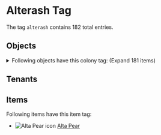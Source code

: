 # Alterash Tag

The tag `alterash` contains 182 total entries.

## Objects

<details markdown="1"><summary>Following objects have this colony tag: (Expand 181 items)</summary>

- <img src="https://raw.githubusercontent.com/Ceterai/Enternia/main/objects/alta/special/terraformers/biome/alterash/garden/icon.png" alt="Alterash Gardens Microformer icon" loading="lazy" height="16px" width="auto" /> [Alterash Gardens Microformer](https://ceterai.github.io/MyEnternia/Wiki/AlterashGardensMicroformer)
- <img src="https://raw.githubusercontent.com/Ceterai/Enternia/main/objects/alta/special/terraformers/biome/alterash/haven/icon.png" alt="Alterash Haven Microformer ★ icon" loading="lazy" height="16px" width="auto" /> [Alterash Haven Microformer ★](https://ceterai.github.io/MyEnternia/Wiki/AlterashHavenMicroformer)
- <img src="https://raw.githubusercontent.com/Ceterai/Enternia/main/objects/alta/special/terraformers/biome/alterash/riverside/icon.png" alt="Alterash Riversides Microformer icon" loading="lazy" height="16px" width="auto" /> [Alterash Riversides Microformer](https://ceterai.github.io/MyEnternia/Wiki/AlterashRiversidesMicroformer)
- <img src="https://raw.githubusercontent.com/Ceterai/Enternia/main/objects/alta/special/statues/alterash/icon.png" alt="Alterash Statue ★ icon" loading="lazy" height="16px" width="auto" /> [Alterash Statue ★](https://ceterai.github.io/MyEnternia/Wiki/AlterashStatue)
- <img src="https://raw.githubusercontent.com/Ceterai/Enternia/main/objects/alta/special/terraformers/planet/alterash/icon.png" alt="Alterash Terraformer icon" loading="lazy" height="16px" width="auto" /> [Alterash Terraformer](https://ceterai.github.io/MyEnternia/Wiki/AlterashTerraformer)
- <img src="https://raw.githubusercontent.com/Ceterai/Enternia/main/objects/farmables/alta/ground/alternia/sapling/icon.png" alt="Alternia Sapling icon" loading="lazy" height="16px" width="auto" /> [Alternia Sapling](https://ceterai.github.io/MyEnternia/Wiki/AlterniaSapling)
- <img src="https://raw.githubusercontent.com/Ceterai/Enternia/main/objects/alta/special/terraformers/biome/alterash/underworld/icon.png" alt="Antorash Plains Microformer ★★ icon" loading="lazy" height="16px" width="auto" /> [Antorash Plains Microformer ★★](https://ceterai.github.io/MyEnternia/Wiki/AntorashPlainsMicroformer)
- <img src="https://raw.githubusercontent.com/Ceterai/Enternia/main/objects/alta/special/bugs/aya_bee/icon.png" alt="Aya Bee icon" loading="lazy" height="16px" width="auto" /> [Aya Bee](https://ceterai.github.io/MyEnternia/Wiki/AyaBee)
- <img src="https://raw.githubusercontent.com/Ceterai/Enternia/main/objects/biome/alterash/ayaka/ct_aya_pile/icon.png" alt="Aya Pile icon" loading="lazy" height="16px" width="auto" /> [Aya Pile](https://ceterai.github.io/MyEnternia/Wiki/AyaPile)
- <img src="https://raw.githubusercontent.com/Ceterai/Enternia/main/objects/farmables/alta/main/aya/sapling/icon.png" alt="Aya Sapling icon" loading="lazy" height="16px" width="auto" /> [Aya Sapling](https://ceterai.github.io/MyEnternia/Wiki/AyaSapling)
- <img src="https://raw.githubusercontent.com/Ceterai/Enternia/main/objects/farmables/alta/main/aya/seed/icon.png" alt="Aya Tuber icon" loading="lazy" height="16px" width="auto" /> [Aya Tuber](https://ceterai.github.io/MyEnternia/Wiki/AyaTuber)
- <img src="https://raw.githubusercontent.com/Ceterai/Enternia/main/objects/biome/alterash/ayaka/ct_ayaka_tree.png" alt="Ayaka icon" loading="lazy" height="16px" width="auto" /> [Ayaka](https://ceterai.github.io/MyEnternia/Wiki/Ayaka)
- <img src="https://raw.githubusercontent.com/Ceterai/Enternia/main/objects/alta/special/terraformers/biome/alterash/forest/icon.png" alt="Ayaka Forest Microformer icon" loading="lazy" height="16px" width="auto" /> [Ayaka Forest Microformer](https://ceterai.github.io/MyEnternia/Wiki/AyakaForestMicroformer)
- <img src="https://raw.githubusercontent.com/Ceterai/Enternia/main/objects/biome/alterash/ayaka/ct_ayaka_giant_tree.png" alt="Ayaka Giant icon" loading="lazy" height="16px" width="auto" /> [Ayaka Giant](https://ceterai.github.io/MyEnternia/Wiki/AyakaGiant)
- <img src="https://raw.githubusercontent.com/Ceterai/Enternia/main/objects/biome/alterash/ayaka/ct_ayaka_prime_tree.png" alt="Ayaka Prime icon" loading="lazy" height="16px" width="auto" /> [Ayaka Prime](https://ceterai.github.io/MyEnternia/Wiki/AyakaPrime)
- <img src="https://raw.githubusercontent.com/Ceterai/Enternia/main/objects/biome/alterash/ayaka/ct_ayaka_sap_blob1/icon.png" alt="Ayaka Sap Blob icon" loading="lazy" height="16px" width="auto" /> [Ayaka Sap Blob](https://ceterai.github.io/MyEnternia/Wiki/AyakaSapBlob)
- <img src="https://raw.githubusercontent.com/Ceterai/Enternia/main/objects/biome/alterash/ayaka/ct_ayaka_sap_blob2/icon.png" alt="Ayaka Sap Pile icon" loading="lazy" height="16px" width="auto" /> [Ayaka Sap Pile](https://ceterai.github.io/MyEnternia/Wiki/AyakaSapPile)
- <img src="https://raw.githubusercontent.com/Ceterai/Enternia/main/objects/farmables/alta/ground/blossom/sapling/icon.png" alt="Blossom Sapling icon" loading="lazy" height="16px" width="auto" /> [Blossom Sapling](https://ceterai.github.io/MyEnternia/Wiki/BlossomSapling)
- <img src="https://raw.githubusercontent.com/Ceterai/Enternia/main/objects/farmables/alta/ground/blossom/icon.png" alt="Blossom Seed icon" loading="lazy" height="16px" width="auto" /> [Blossom Seed](https://ceterai.github.io/MyEnternia/Wiki/BlossomSeed)
- <img src="https://raw.githubusercontent.com/Ceterai/Enternia/main/objects/biome/alterash/ayaka/ct_ayaka_blossom_tree.png" alt="Blossoming Ayaka icon" loading="lazy" height="16px" width="auto" /> [Blossoming Ayaka](https://ceterai.github.io/MyEnternia/Wiki/BlossomingAyaka)
- <img src="https://raw.githubusercontent.com/Ceterai/Enternia/main/objects/farmables/alta/main/aya/boosted/icon.png" alt="Boosted Aya Sapling icon" loading="lazy" height="16px" width="auto" /> [Boosted Aya Sapling](https://ceterai.github.io/MyEnternia/Wiki/BoostedAyaSapling)
- <img src="https://raw.githubusercontent.com/Ceterai/Enternia/main/objects/farmables/alta/ground/blossom/boosted/icon.png" alt="Boosted Blossom Sapling ★★ icon" loading="lazy" height="16px" width="auto" /> [Boosted Blossom Sapling ★★](https://ceterai.github.io/MyEnternia/Wiki/BoostedBlossomSapling)
- <img src="https://raw.githubusercontent.com/Ceterai/Enternia/main/objects/farmables/alta/liquid/calin/boosted/icon.png" alt="Boosted Calin Sapling ★★ icon" loading="lazy" height="16px" width="auto" /> [Boosted Calin Sapling ★★](https://ceterai.github.io/MyEnternia/Wiki/BoostedCalinSapling)
- <img src="https://raw.githubusercontent.com/Ceterai/Enternia/main/objects/farmables/alta/liquid/cocola/boosted/icon.png" alt="Boosted Cocola Sapling ★★ icon" loading="lazy" height="16px" width="auto" /> [Boosted Cocola Sapling ★★](https://ceterai.github.io/MyEnternia/Wiki/BoostedCocolaSapling)
- <img src="https://raw.githubusercontent.com/Ceterai/Enternia/main/objects/farmables/alta/ground/cotton/boosted/icon.png" alt="Boosted Evara Sapling ★★ icon" loading="lazy" height="16px" width="auto" /> [Boosted Evara Sapling ★★](https://ceterai.github.io/MyEnternia/Wiki/BoostedEvaraSapling)
- <img src="https://raw.githubusercontent.com/Ceterai/Enternia/main/objects/farmables/alta/ground/eva/boosted/icon.png" alt="Boosted Evara Sapling ★★ icon" loading="lazy" height="16px" width="auto" /> [Boosted Evara Sapling ★★](https://ceterai.github.io/MyEnternia/Wiki/BoostedEvaraSapling)
- <img src="https://raw.githubusercontent.com/Ceterai/Enternia/main/objects/farmables/alta/main/gil/boosted/icon.png" alt="Boosted Gil Sapling icon" loading="lazy" height="16px" width="auto" /> [Boosted Gil Sapling](https://ceterai.github.io/MyEnternia/Wiki/BoostedGilSapling)
- <img src="https://raw.githubusercontent.com/Ceterai/Enternia/main/objects/farmables/alta/ground/haven/boosted/icon.png" alt="Boosted Haven Sapling ★★ icon" loading="lazy" height="16px" width="auto" /> [Boosted Haven Sapling ★★](https://ceterai.github.io/MyEnternia/Wiki/BoostedHavenSapling)
- <img src="https://raw.githubusercontent.com/Ceterai/Enternia/main/objects/farmables/alta/liquid/jelly/boosted/icon.png" alt="Boosted Jelly Sapling icon" loading="lazy" height="16px" width="auto" /> [Boosted Jelly Sapling](https://ceterai.github.io/MyEnternia/Wiki/BoostedJellySapling)
- <img src="https://raw.githubusercontent.com/Ceterai/Enternia/main/objects/farmables/alta/main/tsay/boosted/icon.png" alt="Boosted Tsay Sapling icon" loading="lazy" height="16px" width="auto" /> [Boosted Tsay Sapling](https://ceterai.github.io/MyEnternia/Wiki/BoostedTsaySapling)
- <img src="https://raw.githubusercontent.com/Ceterai/Enternia/main/objects/farmables/alta/liquid/koywa/boosted/icon.png" alt="Boosted Verriskoywa Sapling icon" loading="lazy" height="16px" width="auto" /> [Boosted Verriskoywa Sapling](https://ceterai.github.io/MyEnternia/Wiki/BoostedVerriskoywaSapling)
- <img src="https://raw.githubusercontent.com/Ceterai/Enternia/main/objects/farmables/alta/liquid/viona/boosted/icon.png" alt="Boosted Vionora Sapling icon" loading="lazy" height="16px" width="auto" /> [Boosted Vionora Sapling](https://ceterai.github.io/MyEnternia/Wiki/BoostedVionoraSapling)
- <img src="https://raw.githubusercontent.com/Ceterai/Enternia/main/objects/farmables/alta/liquid/voda/boosted/icon.png" alt="Boosted Vodakoywa Sapling icon" loading="lazy" height="16px" width="auto" /> [Boosted Vodakoywa Sapling](https://ceterai.github.io/MyEnternia/Wiki/BoostedVodakoywaSapling)
- <img src="https://raw.githubusercontent.com/Ceterai/Enternia/main/objects/farmables/alta/ground/warped_hive/boosted/icon.png" alt="Boosted Warped Hive Sapling ★★ icon" loading="lazy" height="16px" width="auto" /> [Boosted Warped Hive Sapling ★★](https://ceterai.github.io/MyEnternia/Wiki/BoostedWarpedHiveSapling)
- <img src="https://raw.githubusercontent.com/Ceterai/Enternia/main/objects/farmables/alta/liquid/yaara/boosted/icon.png" alt="Boosted Yaara Sapling ★★ icon" loading="lazy" height="16px" width="auto" /> [Boosted Yaara Sapling ★★](https://ceterai.github.io/MyEnternia/Wiki/BoostedYaaraSapling)
- <img src="https://raw.githubusercontent.com/Ceterai/Enternia/main/objects/farmables/alta/main/yaavi/boosted/icon.png" alt="Boosted Yaavi Sapling ★ icon" loading="lazy" height="16px" width="auto" /> [Boosted Yaavi Sapling ★](https://ceterai.github.io/MyEnternia/Wiki/BoostedYaaviSapling)
- <img src="https://raw.githubusercontent.com/Ceterai/Enternia/main/objects/farmables/alta/liquid/calin/sapling/icon.png" alt="Calin Sapling icon" loading="lazy" height="16px" width="auto" /> [Calin Sapling](https://ceterai.github.io/MyEnternia/Wiki/CalinSapling)
- <img src="https://raw.githubusercontent.com/Ceterai/Enternia/main/objects/farmables/alta/liquid/calin/icon.png" alt="Calin Seed icon" loading="lazy" height="16px" width="auto" /> [Calin Seed](https://ceterai.github.io/MyEnternia/Wiki/CalinSeed)
- <img src="https://raw.githubusercontent.com/Ceterai/Enternia/main/objects/farmables/alta/ground/ceternia/sapling/icon.png" alt="Ceternia Sapling icon" loading="lazy" height="16px" width="auto" /> [Ceternia Sapling](https://ceterai.github.io/MyEnternia/Wiki/CeterniaSapling)
- <img src="https://raw.githubusercontent.com/Ceterai/Enternia/main/objects/farmables/alta/ground/ceternia/icon.png" alt="Ceternia Seed icon" loading="lazy" height="16px" width="auto" /> [Ceternia Seed](https://ceterai.github.io/MyEnternia/Wiki/CeterniaSeed)
- <img src="https://raw.githubusercontent.com/Ceterai/Enternia/main/objects/farmables/alta/liquid/cocola/sapling/icon.png" alt="Cocola Sapling ★ icon" loading="lazy" height="16px" width="auto" /> [Cocola Sapling ★](https://ceterai.github.io/MyEnternia/Wiki/CocolaSapling)
- <img src="https://raw.githubusercontent.com/Ceterai/Enternia/main/objects/farmables/alta/liquid/cocola/icon.png" alt="Cocola Seed icon" loading="lazy" height="16px" width="auto" /> [Cocola Seed](https://ceterai.github.io/MyEnternia/Wiki/CocolaSeed)
- <img src="https://raw.githubusercontent.com/Ceterai/Enternia/main/objects/farmables/alta/ground/cotton/sapling/icon.png" alt="Cotton Sapling icon" loading="lazy" height="16px" width="auto" /> [Cotton Sapling](https://ceterai.github.io/MyEnternia/Wiki/CottonSapling)
- <img src="https://raw.githubusercontent.com/Ceterai/Enternia/main/objects/biome/alterash/ayaka/ct_ayaka_crimson_tree.png" alt="Crimson Ayaka icon" loading="lazy" height="16px" width="auto" /> [Crimson Ayaka](https://ceterai.github.io/MyEnternia/Wiki/CrimsonAyaka)
- <img src="https://raw.githubusercontent.com/Ceterai/Enternia/main/objects/biome/alterash/ayaka/ct_ayaka_crystal_tree.png" alt="Crystal Ayaka icon" loading="lazy" height="16px" width="auto" /> [Crystal Ayaka](https://ceterai.github.io/MyEnternia/Wiki/CrystalAyaka)
- <img src="https://raw.githubusercontent.com/Ceterai/Enternia/main/objects/biome/alterash/yaara/ct_yaara_crystal_node.png" alt="Crystal Yaara Node icon" loading="lazy" height="16px" width="auto" /> [Crystal Yaara Node](https://ceterai.github.io/MyEnternia/Wiki/CrystalYaaraNode)
- <img src="https://raw.githubusercontent.com/Ceterai/Enternia/main/objects/farmables/alta/main/aya/cultivated/icon.png" alt="Cultivated Aya Sapling icon" loading="lazy" height="16px" width="auto" /> [Cultivated Aya Sapling](https://ceterai.github.io/MyEnternia/Wiki/CultivatedAyaSapling)
- <img src="https://raw.githubusercontent.com/Ceterai/Enternia/main/objects/farmables/alta/main/gil/cultivated/icon.png" alt="Cultivated Gil Sapling icon" loading="lazy" height="16px" width="auto" /> [Cultivated Gil Sapling](https://ceterai.github.io/MyEnternia/Wiki/CultivatedGilSapling)
- <img src="https://raw.githubusercontent.com/Ceterai/Enternia/main/objects/farmables/alta/main/tsay/cultivated/icon.png" alt="Cultivated Tsay Sapling icon" loading="lazy" height="16px" width="auto" /> [Cultivated Tsay Sapling](https://ceterai.github.io/MyEnternia/Wiki/CultivatedTsaySapling)
- <img src="https://raw.githubusercontent.com/Ceterai/Enternia/main/objects/farmables/alta/main/yaavi/cultivated/icon.png" alt="Cultivated Yaara Eye Sapling icon" loading="lazy" height="16px" width="auto" /> [Cultivated Yaara Eye Sapling](https://ceterai.github.io/MyEnternia/Wiki/CultivatedYaaraEyeSapling)
- <img src="https://raw.githubusercontent.com/Ceterai/Enternia/main/objects/biome/alterash/ayaka/ct_ayaka_sap_blob_ceiling2/icon.png" alt="Dripping Ayaka Sap Blob icon" loading="lazy" height="16px" width="auto" /> [Dripping Ayaka Sap Blob](https://ceterai.github.io/MyEnternia/Wiki/DrippingAyakaSapBlob)
- <img src="https://raw.githubusercontent.com/Ceterai/Enternia/main/objects/farmables/alta/liquid/jelly/eco_alta/icon.png" alt="Eco Alta Jelly Sapling ★★ icon" loading="lazy" height="16px" width="auto" /> [Eco Alta Jelly Sapling ★★](https://ceterai.github.io/MyEnternia/Wiki/EcoAltaJellySapling)
- <img src="https://raw.githubusercontent.com/Ceterai/Enternia/main/objects/farmables/alta/main/aya/eco/icon.png" alt="Eco Aya Sapling icon" loading="lazy" height="16px" width="auto" /> [Eco Aya Sapling](https://ceterai.github.io/MyEnternia/Wiki/EcoAyaSapling)
- <img src="https://raw.githubusercontent.com/Ceterai/Enternia/main/objects/farmables/alta/ground/blossom/eco/icon.png" alt="Eco Blossom Sapling icon" loading="lazy" height="16px" width="auto" /> [Eco Blossom Sapling](https://ceterai.github.io/MyEnternia/Wiki/EcoBlossomSapling)
- <img src="https://raw.githubusercontent.com/Ceterai/Enternia/main/objects/farmables/alta/liquid/calin/eco/icon.png" alt="Eco Calin Sapling ★ icon" loading="lazy" height="16px" width="auto" /> [Eco Calin Sapling ★](https://ceterai.github.io/MyEnternia/Wiki/EcoCalinSapling)
- <img src="https://raw.githubusercontent.com/Ceterai/Enternia/main/objects/farmables/alta/liquid/cocola/eco/icon.png" alt="Eco Cocola Sapling icon" loading="lazy" height="16px" width="auto" /> [Eco Cocola Sapling](https://ceterai.github.io/MyEnternia/Wiki/EcoCocolaSapling)
- <img src="https://raw.githubusercontent.com/Ceterai/Enternia/main/objects/farmables/alta/ground/cotton/eco/icon.png" alt="Eco Cotton Sapling ★ icon" loading="lazy" height="16px" width="auto" /> [Eco Cotton Sapling ★](https://ceterai.github.io/MyEnternia/Wiki/EcoCottonSapling)
- <img src="https://raw.githubusercontent.com/Ceterai/Enternia/main/objects/farmables/alta/ground/eva/eco/icon.png" alt="Eco Evara Sapling ★ icon" loading="lazy" height="16px" width="auto" /> [Eco Evara Sapling ★](https://ceterai.github.io/MyEnternia/Wiki/EcoEvaraSapling)
- <img src="https://raw.githubusercontent.com/Ceterai/Enternia/main/objects/farmables/alta/main/gil/eco/icon.png" alt="Eco Gil Sapling icon" loading="lazy" height="16px" width="auto" /> [Eco Gil Sapling](https://ceterai.github.io/MyEnternia/Wiki/EcoGilSapling)
- <img src="https://raw.githubusercontent.com/Ceterai/Enternia/main/objects/farmables/alta/ground/haven/eco/icon.png" alt="Eco Haven Sapling icon" loading="lazy" height="16px" width="auto" /> [Eco Haven Sapling](https://ceterai.github.io/MyEnternia/Wiki/EcoHavenSapling)
- <img src="https://raw.githubusercontent.com/Ceterai/Enternia/main/objects/farmables/alta/liquid/ionic/eco/icon.png" alt="Eco Ionic Sapling ★★ icon" loading="lazy" height="16px" width="auto" /> [Eco Ionic Sapling ★★](https://ceterai.github.io/MyEnternia/Wiki/EcoIonicSapling)
- <img src="https://raw.githubusercontent.com/Ceterai/Enternia/main/objects/farmables/alta/ground/isoslime/eco/icon.png" alt="Eco Isoslime Sapling ★ icon" loading="lazy" height="16px" width="auto" /> [Eco Isoslime Sapling ★](https://ceterai.github.io/MyEnternia/Wiki/EcoIsoslimeSapling)
- <img src="https://raw.githubusercontent.com/Ceterai/Enternia/main/objects/farmables/alta/liquid/jelly/eco/icon.png" alt="Eco Jelly Sapling icon" loading="lazy" height="16px" width="auto" /> [Eco Jelly Sapling](https://ceterai.github.io/MyEnternia/Wiki/EcoJellySapling)
- <img src="https://raw.githubusercontent.com/Ceterai/Enternia/main/objects/farmables/alta/ground/isoslime/eco_green/icon.png" alt="Eco Poi Sapling icon" loading="lazy" height="16px" width="auto" /> [Eco Poi Sapling](https://ceterai.github.io/MyEnternia/Wiki/EcoPoiSapling)
- <img src="https://raw.githubusercontent.com/Ceterai/Enternia/main/objects/farmables/alta/main/tsay/eco/icon.png" alt="Eco Tsay Sapling icon" loading="lazy" height="16px" width="auto" /> [Eco Tsay Sapling](https://ceterai.github.io/MyEnternia/Wiki/EcoTsaySapling)
- <img src="https://raw.githubusercontent.com/Ceterai/Enternia/main/objects/farmables/alta/ground/turanta/eco/icon.png" alt="Eco Turanta Sapling ★ icon" loading="lazy" height="16px" width="auto" /> [Eco Turanta Sapling ★](https://ceterai.github.io/MyEnternia/Wiki/EcoTurantaSapling)
- <img src="https://raw.githubusercontent.com/Ceterai/Enternia/main/objects/farmables/alta/liquid/koywa/eco/icon.png" alt="Eco Verriskoywa Sapling icon" loading="lazy" height="16px" width="auto" /> [Eco Verriskoywa Sapling](https://ceterai.github.io/MyEnternia/Wiki/EcoVerriskoywaSapling)
- <img src="https://raw.githubusercontent.com/Ceterai/Enternia/main/objects/farmables/alta/liquid/viona/eco/icon.png" alt="Eco Vionora Sapling icon" loading="lazy" height="16px" width="auto" /> [Eco Vionora Sapling](https://ceterai.github.io/MyEnternia/Wiki/EcoVionoraSapling)
- <img src="https://raw.githubusercontent.com/Ceterai/Enternia/main/objects/farmables/alta/liquid/voda/eco/icon.png" alt="Eco Vodakoywa Sapling icon" loading="lazy" height="16px" width="auto" /> [Eco Vodakoywa Sapling](https://ceterai.github.io/MyEnternia/Wiki/EcoVodakoywaSapling)
- <img src="https://raw.githubusercontent.com/Ceterai/Enternia/main/objects/farmables/alta/ground/warped_hive/eco/icon.png" alt="Eco Warped Hive Sapling ★ icon" loading="lazy" height="16px" width="auto" /> [Eco Warped Hive Sapling ★](https://ceterai.github.io/MyEnternia/Wiki/EcoWarpedHiveSapling)
- <img src="https://raw.githubusercontent.com/Ceterai/Enternia/main/objects/farmables/alta/liquid/yaara/eco/icon.png" alt="Eco Yaara Sapling ★ icon" loading="lazy" height="16px" width="auto" /> [Eco Yaara Sapling ★](https://ceterai.github.io/MyEnternia/Wiki/EcoYaaraSapling)
- <img src="https://raw.githubusercontent.com/Ceterai/Enternia/main/objects/farmables/alta/main/yaavi/eco/icon.png" alt="Eco Yaavi Sapling icon" loading="lazy" height="16px" width="auto" /> [Eco Yaavi Sapling](https://ceterai.github.io/MyEnternia/Wiki/EcoYaaviSapling)
- <img src="https://raw.githubusercontent.com/Ceterai/Enternia/main/objects/biome/alterash/ayaka/ct_ayaka_elin_tree.png" alt="Elin Ayaka icon" loading="lazy" height="16px" width="auto" /> [Elin Ayaka](https://ceterai.github.io/MyEnternia/Wiki/ElinAyaka)
- <img src="https://raw.githubusercontent.com/Ceterai/Enternia/main/objects/alta/special/bugs/elin_bug/icon.png" alt="Elin Bug ★ icon" loading="lazy" height="16px" width="auto" /> [Elin Bug ★](https://ceterai.github.io/MyEnternia/Wiki/ElinBug)
- <img src="https://raw.githubusercontent.com/Ceterai/Enternia/main/objects/biome/alterash/viona/chest/icon.png" alt="Enchanted Chest icon" loading="lazy" height="16px" width="auto" /> [Enchanted Chest](https://ceterai.github.io/MyEnternia/Wiki/EnchantedChest)
- <img src="https://raw.githubusercontent.com/Ceterai/Enternia/main/objects/alta/special/terraformers/biome/alterash/enchanted/icon.png" alt="Enchanted Meadows Microformer ★ icon" loading="lazy" height="16px" width="auto" /> [Enchanted Meadows Microformer ★](https://ceterai.github.io/MyEnternia/Wiki/EnchantedMeadowsMicroformer)
- <img src="https://raw.githubusercontent.com/Ceterai/Enternia/main/objects/biome/alterash/ayaka/ct_ayaka_eva_tree.png" alt="Eva Ayaka icon" loading="lazy" height="16px" width="auto" /> [Eva Ayaka](https://ceterai.github.io/MyEnternia/Wiki/EvaAyaka)
- <img src="https://raw.githubusercontent.com/Ceterai/Enternia/main/objects/farmables/alta/ground/eva/sapling/icon.png" alt="Evara Sapling icon" loading="lazy" height="16px" width="auto" /> [Evara Sapling](https://ceterai.github.io/MyEnternia/Wiki/EvaraSapling)
- <img src="https://raw.githubusercontent.com/Ceterai/Enternia/main/objects/farmables/alta/ground/eva/icon.png" alt="Evara Seed icon" loading="lazy" height="16px" width="auto" /> [Evara Seed](https://ceterai.github.io/MyEnternia/Wiki/EvaraSeed)
- <img src="https://raw.githubusercontent.com/Ceterai/Enternia/main/objects/biome/alterash/yaara/ct_yaara_eye_node.png" alt="Eyed Yaara Node icon" loading="lazy" height="16px" width="auto" /> [Eyed Yaara Node](https://ceterai.github.io/MyEnternia/Wiki/EyedYaaraNode)
- <img src="https://raw.githubusercontent.com/Ceterai/Enternia/main/objects/biome/alterash/ayaka/ct_aya_fallen/icon.png" alt="Fallen Aya icon" loading="lazy" height="16px" width="auto" /> [Fallen Aya](https://ceterai.github.io/MyEnternia/Wiki/FallenAya)
- <img src="https://raw.githubusercontent.com/Ceterai/Enternia/main/objects/farmables/alta/main/aya/fertile/icon.png" alt="Fertile Aya Sapling ★ icon" loading="lazy" height="16px" width="auto" /> [Fertile Aya Sapling ★](https://ceterai.github.io/MyEnternia/Wiki/FertileAyaSapling)
- <img src="https://raw.githubusercontent.com/Ceterai/Enternia/main/objects/farmables/alta/main/gil/fertile/icon.png" alt="Fertile Gil Sapling ★ icon" loading="lazy" height="16px" width="auto" /> [Fertile Gil Sapling ★](https://ceterai.github.io/MyEnternia/Wiki/FertileGilSapling)
- <img src="https://raw.githubusercontent.com/Ceterai/Enternia/main/objects/farmables/alta/main/tsay/fertile/icon.png" alt="Fertile Tsay Sapling ★ icon" loading="lazy" height="16px" width="auto" /> [Fertile Tsay Sapling ★](https://ceterai.github.io/MyEnternia/Wiki/FertileTsaySapling)
- <img src="https://raw.githubusercontent.com/Ceterai/Enternia/main/objects/biome/alterash/ayaka/ct_ayaka_garden_tree.png" alt="Garden Ayaka icon" loading="lazy" height="16px" width="auto" /> [Garden Ayaka](https://ceterai.github.io/MyEnternia/Wiki/GardenAyaka)
- <img src="https://raw.githubusercontent.com/Ceterai/Enternia/main/objects/farmables/alta/main/gil/sapling/icon.png" alt="Gil Sapling icon" loading="lazy" height="16px" width="auto" /> [Gil Sapling](https://ceterai.github.io/MyEnternia/Wiki/GilSapling)
- <img src="https://raw.githubusercontent.com/Ceterai/Enternia/main/objects/farmables/alta/main/gil/icon.png" alt="Gil Seeds icon" loading="lazy" height="16px" width="auto" /> [Gil Seeds](https://ceterai.github.io/MyEnternia/Wiki/GilSeeds)
- <img src="https://raw.githubusercontent.com/Ceterai/Enternia/main/objects/biome/alterash/ayaka/ct_ayaka_sap_blob_ceiling3/icon.png" alt="Hanging Ayaka Sap Blob icon" loading="lazy" height="16px" width="auto" /> [Hanging Ayaka Sap Blob](https://ceterai.github.io/MyEnternia/Wiki/HangingAyakaSapBlob)
- <img src="https://raw.githubusercontent.com/Ceterai/Enternia/main/objects/farmables/alta/ground/haven/icon.png" alt="Haven Bouquet Sprout icon" loading="lazy" height="16px" width="auto" /> [Haven Bouquet Sprout](https://ceterai.github.io/MyEnternia/Wiki/HavenBouquetSprout)
- <img src="https://raw.githubusercontent.com/Ceterai/Enternia/main/objects/farmables/alta/ground/haven/sapling/icon.png" alt="Haven Sapling ★ icon" loading="lazy" height="16px" width="auto" /> [Haven Sapling ★](https://ceterai.github.io/MyEnternia/Wiki/HavenSapling)
- <img src="https://raw.githubusercontent.com/Ceterai/Enternia/main/objects/farmables/alta/liquid/ionic/icon.png" alt="Ionic Seed icon" loading="lazy" height="16px" width="auto" /> [Ionic Seed](https://ceterai.github.io/MyEnternia/Wiki/IonicSeed)
- <img src="https://raw.githubusercontent.com/Ceterai/Enternia/main/objects/farmables/alta/ground/isoslime/sapling/icon.png" alt="Isoslime Sapling icon" loading="lazy" height="16px" width="auto" /> [Isoslime Sapling](https://ceterai.github.io/MyEnternia/Wiki/IsoslimeSapling)
- <img src="https://raw.githubusercontent.com/Ceterai/Enternia/main/objects/farmables/alta/ground/isoslime/boosted/icon.png" alt="Isoslime Sapling ★★ icon" loading="lazy" height="16px" width="auto" /> [Isoslime Sapling ★★](https://ceterai.github.io/MyEnternia/Wiki/IsoslimeSapling)
- <img src="https://raw.githubusercontent.com/Ceterai/Enternia/main/objects/farmables/alta/ground/isoslime/icon.png" alt="Isoslime Seed icon" loading="lazy" height="16px" width="auto" /> [Isoslime Seed](https://ceterai.github.io/MyEnternia/Wiki/IsoslimeSeed)
- <img src="https://raw.githubusercontent.com/Ceterai/Enternia/main/objects/farmables/alta/liquid/jelly/icon.png" alt="Jelly Bud icon" loading="lazy" height="16px" width="auto" /> [Jelly Bud](https://ceterai.github.io/MyEnternia/Wiki/JellyBud)
- <img src="https://raw.githubusercontent.com/Ceterai/Enternia/main/objects/farmables/alta/liquid/jelly/sapling/icon.png" alt="Jelly Sapling icon" loading="lazy" height="16px" width="auto" /> [Jelly Sapling](https://ceterai.github.io/MyEnternia/Wiki/JellySapling)
- <img src="https://raw.githubusercontent.com/Ceterai/Enternia/main/objects/alta/special/bugs/juviley/icon.png" alt="Juviley icon" loading="lazy" height="16px" width="auto" /> [Juviley](https://ceterai.github.io/MyEnternia/Wiki/Juviley)
- <img src="https://raw.githubusercontent.com/Ceterai/Enternia/main/objects/alta/special/bugs/klee/icon.png" alt="Klee icon" loading="lazy" height="16px" width="auto" /> [Klee](https://ceterai.github.io/MyEnternia/Wiki/Klee)
- <img src="https://raw.githubusercontent.com/Ceterai/Enternia/main/objects/farmables/alta/main/gil/mixed/icon.png" alt="Mixed Gil Sapling ★ icon" loading="lazy" height="16px" width="auto" /> [Mixed Gil Sapling ★](https://ceterai.github.io/MyEnternia/Wiki/MixedGilSapling)
- <img src="https://raw.githubusercontent.com/Ceterai/Enternia/main/objects/farmables/alta/main/tsay/mixed/icon.png" alt="Mixed Tsay Sapling ★ icon" loading="lazy" height="16px" width="auto" /> [Mixed Tsay Sapling ★](https://ceterai.github.io/MyEnternia/Wiki/MixedTsaySapling)
- <img src="https://raw.githubusercontent.com/Ceterai/Enternia/main/objects/alta/special/plants/trees/ct_nivera_tree.png" alt="Nivera icon" loading="lazy" height="16px" width="auto" /> [Nivera](https://ceterai.github.io/MyEnternia/Wiki/Nivera)
- <img src="https://raw.githubusercontent.com/Ceterai/Enternia/main/objects/biome/alterash/warped/ct_nivera_thorns/icon.png" alt="Nivera Coral Thorns icon" loading="lazy" height="16px" width="auto" /> [Nivera Coral Thorns](https://ceterai.github.io/MyEnternia/Wiki/NiveraCoralThorns)
- <img src="https://raw.githubusercontent.com/Ceterai/Enternia/main/objects/biome/alterash/warped/ct_nivera_thorns/icon.png" alt="Nivera Rose Thorns icon" loading="lazy" height="16px" width="auto" /> [Nivera Rose Thorns](https://ceterai.github.io/MyEnternia/Wiki/NiveraRoseThorns)
- <img src="https://raw.githubusercontent.com/Ceterai/Enternia/main/objects/biome/alterash/warped/ct_nivera_thorns/icon.png" alt="Nivera Twisted Thorns icon" loading="lazy" height="16px" width="auto" /> [Nivera Twisted Thorns](https://ceterai.github.io/MyEnternia/Wiki/NiveraTwistedThorns)
- <img src="https://raw.githubusercontent.com/Ceterai/Enternia/main/objects/biome/alterash/warped/ct_nivera_thorns/icon.png" alt="Nivera Young Thorns icon" loading="lazy" height="16px" width="auto" /> [Nivera Young Thorns](https://ceterai.github.io/MyEnternia/Wiki/NiveraYoungThorns)
- <img src="https://raw.githubusercontent.com/Ceterai/Enternia/main/objects/biome/alterash/warped/ct_nivera_geyser/icon.png" alt="Nivera-Overgrown Geyser icon" loading="lazy" height="16px" width="auto" /> [Nivera-Overgrown Geyser](https://ceterai.github.io/MyEnternia/Wiki/Nivera-OvergrownGeyser)
- <img src="https://raw.githubusercontent.com/Ceterai/Enternia/main/objects/biome/alterash/ayaka/ct_ayaka_sap_blob_ceiling1/icon.png" alt="Overgrown Ayaka Sap Blob icon" loading="lazy" height="16px" width="auto" /> [Overgrown Ayaka Sap Blob](https://ceterai.github.io/MyEnternia/Wiki/OvergrownAyakaSapBlob)
- <img src="https://raw.githubusercontent.com/Ceterai/Enternia/main/objects/farmables/alta/main/aya/sort/icon.png" alt="Pink Aya Sapling ★ icon" loading="lazy" height="16px" width="auto" /> [Pink Aya Sapling ★](https://ceterai.github.io/MyEnternia/Wiki/PinkAyaSapling)
- <img src="https://raw.githubusercontent.com/Ceterai/Enternia/main/objects/alta/special/terraformers/biome/alterash/valley/icon.png" alt="Poptop Valley Microformer ★ icon" loading="lazy" height="16px" width="auto" /> [Poptop Valley Microformer ★](https://ceterai.github.io/MyEnternia/Wiki/PoptopValleyMicroformer)
- <img src="https://raw.githubusercontent.com/Ceterai/Enternia/main/objects/farmables/alta/ground/ruka/sapling/icon.png" alt="Ruka 14-2 Sapling icon" loading="lazy" height="16px" width="auto" /> [Ruka 14-2 Sapling](https://ceterai.github.io/MyEnternia/Wiki/Ruka14-2Sapling)
- <img src="https://raw.githubusercontent.com/Ceterai/Enternia/main/objects/farmables/alta/ground/ruka/icon.png" alt="Ruka 14-2 Seed icon" loading="lazy" height="16px" width="auto" /> [Ruka 14-2 Seed](https://ceterai.github.io/MyEnternia/Wiki/Ruka14-2Seed)
- <img src="https://raw.githubusercontent.com/Ceterai/Enternia/main/objects/farmables/alta/ground/ruka/eco/icon.png" alt="Ruka 14-E Sapling ★ icon" loading="lazy" height="16px" width="auto" /> [Ruka 14-E Sapling ★](https://ceterai.github.io/MyEnternia/Wiki/Ruka14-ESapling)
- <img src="https://raw.githubusercontent.com/Ceterai/Enternia/main/objects/farmables/alta/ground/ruka/boosted/icon.png" alt="Ruka 16 Sapling ★★ icon" loading="lazy" height="16px" width="auto" /> [Ruka 16 Sapling ★★](https://ceterai.github.io/MyEnternia/Wiki/Ruka16Sapling)
- <img src="https://raw.githubusercontent.com/Ceterai/Enternia/main/objects/alta/special/terraformers/biome/alterash/snowy/icon.png" alt="Snowy Alterash Ridges Microformer ★ icon" loading="lazy" height="16px" width="auto" /> [Snowy Alterash Ridges Microformer ★](https://ceterai.github.io/MyEnternia/Wiki/SnowyAlterashRidgesMicroformer)
- <img src="https://raw.githubusercontent.com/Ceterai/Enternia/main/objects/farmables/alta/main/yaavi/sort/icon.png" alt="Special Yaara Eye Sapling ★ icon" loading="lazy" height="16px" width="auto" /> [Special Yaara Eye Sapling ★](https://ceterai.github.io/MyEnternia/Wiki/SpecialYaaraEyeSapling)
- <img src="https://raw.githubusercontent.com/Ceterai/Enternia/main/objects/biome/alterash/ayaka/ct_ayaka_stardust_tree.png" alt="Stardust Ayaka icon" loading="lazy" height="16px" width="auto" /> [Stardust Ayaka](https://ceterai.github.io/MyEnternia/Wiki/StardustAyaka)
- <img src="https://raw.githubusercontent.com/Ceterai/Enternia/main/objects/alta/special/terraformers/biome/alterash/starforest/icon.png" alt="Starforest Microformer ★★ icon" loading="lazy" height="16px" width="auto" /> [Starforest Microformer ★★](https://ceterai.github.io/MyEnternia/Wiki/StarforestMicroformer)
- <img src="https://raw.githubusercontent.com/Ceterai/Enternia/main/objects/farmables/alta/main/tsay/sapling/icon.png" alt="Tsay Sapling icon" loading="lazy" height="16px" width="auto" /> [Tsay Sapling](https://ceterai.github.io/MyEnternia/Wiki/TsaySapling)
- <img src="https://raw.githubusercontent.com/Ceterai/Enternia/main/objects/farmables/alta/main/tsay/icon.png" alt="Tsay Seed icon" loading="lazy" height="16px" width="auto" /> [Tsay Seed](https://ceterai.github.io/MyEnternia/Wiki/TsaySeed)
- <img src="https://raw.githubusercontent.com/Ceterai/Enternia/main/objects/farmables/alta/ground/turanta/sapling/icon.png" alt="Turanta Sapling icon" loading="lazy" height="16px" width="auto" /> [Turanta Sapling](https://ceterai.github.io/MyEnternia/Wiki/TurantaSapling)
- <img src="https://raw.githubusercontent.com/Ceterai/Enternia/main/objects/farmables/alta/ground/turanta/boosted/icon.png" alt="Turanta Sapling ★★ icon" loading="lazy" height="16px" width="auto" /> [Turanta Sapling ★★](https://ceterai.github.io/MyEnternia/Wiki/TurantaSapling)
- <img src="https://raw.githubusercontent.com/Ceterai/Enternia/main/objects/farmables/alta/ground/turanta/icon.png" alt="Turanta Seed icon" loading="lazy" height="16px" width="auto" /> [Turanta Seed](https://ceterai.github.io/MyEnternia/Wiki/TurantaSeed)
- <img src="https://raw.githubusercontent.com/Ceterai/Enternia/main/objects/biome/alterash/ayaka/ct_ayaka_unona_tree.png" alt="Unona Ayaka icon" loading="lazy" height="16px" width="auto" /> [Unona Ayaka](https://ceterai.github.io/MyEnternia/Wiki/UnonaAyaka)
- <img src="https://raw.githubusercontent.com/Ceterai/Enternia/main/objects/biome/alterash/koywa/flowers/alto/icon.png" alt="Verriskoywa Alto Flower icon" loading="lazy" height="16px" width="auto" /> [Verriskoywa Alto Flower](https://ceterai.github.io/MyEnternia/Wiki/VerriskoywaAltoFlower)
- <img src="https://raw.githubusercontent.com/Ceterai/Enternia/main/objects/biome/alterash/koywa/grass/bushy/icon.png" alt="Verriskoywa Bushy Grass icon" loading="lazy" height="16px" width="auto" /> [Verriskoywa Bushy Grass](https://ceterai.github.io/MyEnternia/Wiki/VerriskoywaBushyGrass)
- <img src="https://raw.githubusercontent.com/Ceterai/Enternia/main/objects/biome/alterash/koywa/flowers/faro/icon.png" alt="Verriskoywa Faro Flower icon" loading="lazy" height="16px" width="auto" /> [Verriskoywa Faro Flower](https://ceterai.github.io/MyEnternia/Wiki/VerriskoywaFaroFlower)
- <img src="https://raw.githubusercontent.com/Ceterai/Enternia/main/objects/biome/alterash/koywa/grass/lush/icon.png" alt="Verriskoywa Lush Grass icon" loading="lazy" height="16px" width="auto" /> [Verriskoywa Lush Grass](https://ceterai.github.io/MyEnternia/Wiki/VerriskoywaLushGrass)
- <img src="https://raw.githubusercontent.com/Ceterai/Enternia/main/objects/biome/alterash/koywa/flowers/miko/icon.png" alt="Verriskoywa Miko Flower icon" loading="lazy" height="16px" width="auto" /> [Verriskoywa Miko Flower](https://ceterai.github.io/MyEnternia/Wiki/VerriskoywaMikoFlower)
- <img src="https://raw.githubusercontent.com/Ceterai/Enternia/main/objects/biome/alterash/koywa/grass/prime/icon.png" alt="Verriskoywa Prime Grass icon" loading="lazy" height="16px" width="auto" /> [Verriskoywa Prime Grass](https://ceterai.github.io/MyEnternia/Wiki/VerriskoywaPrimeGrass)
- <img src="https://raw.githubusercontent.com/Ceterai/Enternia/main/objects/farmables/alta/liquid/koywa/sapling/icon.png" alt="Verriskoywa Sapling icon" loading="lazy" height="16px" width="auto" /> [Verriskoywa Sapling](https://ceterai.github.io/MyEnternia/Wiki/VerriskoywaSapling)
- <img src="https://raw.githubusercontent.com/Ceterai/Enternia/main/objects/farmables/alta/liquid/koywa/icon.png" alt="Verriskoywa Seed icon" loading="lazy" height="16px" width="auto" /> [Verriskoywa Seed](https://ceterai.github.io/MyEnternia/Wiki/VerriskoywaSeed)
- <img src="https://raw.githubusercontent.com/Ceterai/Enternia/main/objects/biome/alterash/koywa/grass/thin/icon.png" alt="Verriskoywa Thin Grass icon" loading="lazy" height="16px" width="auto" /> [Verriskoywa Thin Grass](https://ceterai.github.io/MyEnternia/Wiki/VerriskoywaThinGrass)
- <img src="https://raw.githubusercontent.com/Ceterai/Enternia/main/objects/biome/alterash/koywa/flowers/alto_twin/icon.png" alt="Verriskoywa Twin Alto Flower icon" loading="lazy" height="16px" width="auto" /> [Verriskoywa Twin Alto Flower](https://ceterai.github.io/MyEnternia/Wiki/VerriskoywaTwinAltoFlower)
- <img src="https://raw.githubusercontent.com/Ceterai/Enternia/main/objects/biome/alterash/koywa/flowers/faro_twin/icon.png" alt="Verriskoywa Twin Faro Flower icon" loading="lazy" height="16px" width="auto" /> [Verriskoywa Twin Faro Flower](https://ceterai.github.io/MyEnternia/Wiki/VerriskoywaTwinFaroFlower)
- <img src="https://raw.githubusercontent.com/Ceterai/Enternia/main/objects/biome/alterash/koywa/flowers/miko_twin/icon.png" alt="Verriskoywa Twin Miko Flower icon" loading="lazy" height="16px" width="auto" /> [Verriskoywa Twin Miko Flower](https://ceterai.github.io/MyEnternia/Wiki/VerriskoywaTwinMikoFlower)
- <img src="https://raw.githubusercontent.com/Ceterai/Enternia/main/objects/alta/special/plants/trees/ct_viona_tree.png" alt="Vionora icon" loading="lazy" height="16px" width="auto" /> [Vionora](https://ceterai.github.io/MyEnternia/Wiki/Vionora)
- <img src="https://raw.githubusercontent.com/Ceterai/Enternia/main/objects/farmables/alta/liquid/viona/sapling/icon.png" alt="Vionora Sapling icon" loading="lazy" height="16px" width="auto" /> [Vionora Sapling](https://ceterai.github.io/MyEnternia/Wiki/VionoraSapling)
- <img src="https://raw.githubusercontent.com/Ceterai/Enternia/main/objects/farmables/alta/liquid/viona/icon.png" alt="Vionora Seed icon" loading="lazy" height="16px" width="auto" /> [Vionora Seed](https://ceterai.github.io/MyEnternia/Wiki/VionoraSeed)
- <img src="https://raw.githubusercontent.com/Ceterai/Enternia/main/objects/farmables/alta/liquid/voda/pod/icon.png" alt="Vodakoywa Eco Pod icon" loading="lazy" height="16px" width="auto" /> [Vodakoywa Eco Pod](https://ceterai.github.io/MyEnternia/Wiki/VodakoywaEcoPod)
- <img src="https://raw.githubusercontent.com/Ceterai/Enternia/main/objects/farmables/alta/liquid/voda/sapling/icon.png" alt="Vodakoywa Sapling icon" loading="lazy" height="16px" width="auto" /> [Vodakoywa Sapling](https://ceterai.github.io/MyEnternia/Wiki/VodakoywaSapling)
- <img src="https://raw.githubusercontent.com/Ceterai/Enternia/main/objects/farmables/alta/liquid/voda/icon.png" alt="Vodakoywa Seed icon" loading="lazy" height="16px" width="auto" /> [Vodakoywa Seed](https://ceterai.github.io/MyEnternia/Wiki/VodakoywaSeed)
- <img src="https://raw.githubusercontent.com/Ceterai/Enternia/main/objects/alta/special/terraformers/biome/alterash/warped/icon.png" alt="Warped Forest Microformer ★★ icon" loading="lazy" height="16px" width="auto" /> [Warped Forest Microformer ★★](https://ceterai.github.io/MyEnternia/Wiki/WarpedForestMicroformer)
- <img src="https://raw.githubusercontent.com/Ceterai/Enternia/main/objects/farmables/alta/ground/warped_hive/sapling/icon.png" alt="Warped Hive Sapling icon" loading="lazy" height="16px" width="auto" /> [Warped Hive Sapling](https://ceterai.github.io/MyEnternia/Wiki/WarpedHiveSapling)
- <img src="https://raw.githubusercontent.com/Ceterai/Enternia/main/objects/farmables/alta/ground/warped_hive/icon.png" alt="Warped Hive Seed icon" loading="lazy" height="16px" width="auto" /> [Warped Hive Seed](https://ceterai.github.io/MyEnternia/Wiki/WarpedHiveSeed)
- <img src="https://raw.githubusercontent.com/Ceterai/Enternia/main/objects/biome/alterash/warped/ct_warped_smoker/icon.png" alt="Warped Smoke Source icon" loading="lazy" height="16px" width="auto" /> [Warped Smoke Source](https://ceterai.github.io/MyEnternia/Wiki/WarpedSmokeSource)
- <img src="https://raw.githubusercontent.com/Ceterai/Enternia/main/objects/alta/special/plants/trees/ct_warped_tree.png" alt="Warped Tree ★ icon" loading="lazy" height="16px" width="auto" /> [Warped Tree ★](https://ceterai.github.io/MyEnternia/Wiki/WarpedTree)
- <img src="https://raw.githubusercontent.com/Ceterai/Enternia/main/objects/farmables/alta/main/aya/icon.png" alt="Wild Aya Tuber icon" loading="lazy" height="16px" width="auto" /> [Wild Aya Tuber](https://ceterai.github.io/MyEnternia/Wiki/WildAyaTuber)
- <img src="https://raw.githubusercontent.com/Ceterai/Enternia/main/objects/farmables/alta/ground/blossom/icon.png" alt="Wild Blossom Seed icon" loading="lazy" height="16px" width="auto" /> [Wild Blossom Seed](https://ceterai.github.io/MyEnternia/Wiki/WildBlossomSeed)
- <img src="https://raw.githubusercontent.com/Ceterai/Enternia/main/objects/farmables/alta/liquid/calin/icon.png" alt="Wild Calin Seed icon" loading="lazy" height="16px" width="auto" /> [Wild Calin Seed](https://ceterai.github.io/MyEnternia/Wiki/WildCalinSeed)
- <img src="https://raw.githubusercontent.com/Ceterai/Enternia/main/objects/farmables/alta/liquid/cocola/icon.png" alt="Wild Cocola Seed icon" loading="lazy" height="16px" width="auto" /> [Wild Cocola Seed](https://ceterai.github.io/MyEnternia/Wiki/WildCocolaSeed)
- <img src="https://raw.githubusercontent.com/Ceterai/Enternia/main/objects/farmables/alta/ground/eva/icon.png" alt="Wild Evara Seed icon" loading="lazy" height="16px" width="auto" /> [Wild Evara Seed](https://ceterai.github.io/MyEnternia/Wiki/WildEvaraSeed)
- <img src="https://raw.githubusercontent.com/Ceterai/Enternia/main/objects/farmables/alta/main/gil/icon.png" alt="Wild Gil Seeds icon" loading="lazy" height="16px" width="auto" /> [Wild Gil Seeds](https://ceterai.github.io/MyEnternia/Wiki/WildGilSeeds)
- <img src="https://raw.githubusercontent.com/Ceterai/Enternia/main/objects/farmables/alta/ground/haven/icon.png" alt="Wild Haven Sprout icon" loading="lazy" height="16px" width="auto" /> [Wild Haven Sprout](https://ceterai.github.io/MyEnternia/Wiki/WildHavenSprout)
- <img src="https://raw.githubusercontent.com/Ceterai/Enternia/main/objects/farmables/alta/liquid/ionic/icon.png" alt="Wild Ionic Seed icon" loading="lazy" height="16px" width="auto" /> [Wild Ionic Seed](https://ceterai.github.io/MyEnternia/Wiki/WildIonicSeed)
- <img src="https://raw.githubusercontent.com/Ceterai/Enternia/main/objects/farmables/alta/ground/isoslime/icon.png" alt="Wild Isoslime Seed icon" loading="lazy" height="16px" width="auto" /> [Wild Isoslime Seed](https://ceterai.github.io/MyEnternia/Wiki/WildIsoslimeSeed)
- <img src="https://raw.githubusercontent.com/Ceterai/Enternia/main/objects/farmables/alta/liquid/jelly/icon.png" alt="Wild Jelly Bud icon" loading="lazy" height="16px" width="auto" /> [Wild Jelly Bud](https://ceterai.github.io/MyEnternia/Wiki/WildJellyBud)
- <img src="https://raw.githubusercontent.com/Ceterai/Enternia/main/objects/farmables/alta/ground/ruka/icon.png" alt="Wild Ruka Seed icon" loading="lazy" height="16px" width="auto" /> [Wild Ruka Seed](https://ceterai.github.io/MyEnternia/Wiki/WildRukaSeed)
- <img src="https://raw.githubusercontent.com/Ceterai/Enternia/main/objects/farmables/alta/main/tsay/icon.png" alt="Wild Tsay Seed icon" loading="lazy" height="16px" width="auto" /> [Wild Tsay Seed](https://ceterai.github.io/MyEnternia/Wiki/WildTsaySeed)
- <img src="https://raw.githubusercontent.com/Ceterai/Enternia/main/objects/farmables/alta/ground/turanta/icon.png" alt="Wild Turanta Seed icon" loading="lazy" height="16px" width="auto" /> [Wild Turanta Seed](https://ceterai.github.io/MyEnternia/Wiki/WildTurantaSeed)
- <img src="https://raw.githubusercontent.com/Ceterai/Enternia/main/objects/farmables/alta/liquid/koywa/icon.png" alt="Wild Verriskoywa Seed icon" loading="lazy" height="16px" width="auto" /> [Wild Verriskoywa Seed](https://ceterai.github.io/MyEnternia/Wiki/WildVerriskoywaSeed)
- <img src="https://raw.githubusercontent.com/Ceterai/Enternia/main/objects/farmables/alta/liquid/viona/icon.png" alt="Wild Vionora Seed icon" loading="lazy" height="16px" width="auto" /> [Wild Vionora Seed](https://ceterai.github.io/MyEnternia/Wiki/WildVionoraSeed)
- <img src="https://raw.githubusercontent.com/Ceterai/Enternia/main/objects/farmables/alta/liquid/voda/icon.png" alt="Wild Vodakoywa Seed icon" loading="lazy" height="16px" width="auto" /> [Wild Vodakoywa Seed](https://ceterai.github.io/MyEnternia/Wiki/WildVodakoywaSeed)
- <img src="https://raw.githubusercontent.com/Ceterai/Enternia/main/objects/farmables/alta/ground/warped_hive/icon.png" alt="Wild Warped Hive Seed icon" loading="lazy" height="16px" width="auto" /> [Wild Warped Hive Seed](https://ceterai.github.io/MyEnternia/Wiki/WildWarpedHiveSeed)
- <img src="https://raw.githubusercontent.com/Ceterai/Enternia/main/objects/farmables/alta/main/yaavi/icon.png" alt="Wild Yaara Eye Sprout icon" loading="lazy" height="16px" width="auto" /> [Wild Yaara Eye Sprout](https://ceterai.github.io/MyEnternia/Wiki/WildYaaraEyeSprout)
- <img src="https://raw.githubusercontent.com/Ceterai/Enternia/main/objects/farmables/alta/liquid/yaara/icon.png" alt="Wild Yaara Seed icon" loading="lazy" height="16px" width="auto" /> [Wild Yaara Seed](https://ceterai.github.io/MyEnternia/Wiki/WildYaaraSeed)
- <img src="https://raw.githubusercontent.com/Ceterai/Enternia/main/objects/biome/alterash/yaara/ct_yaara_bulb/icon.png" alt="Yaara Bulb icon" loading="lazy" height="16px" width="auto" /> [Yaara Bulb](https://ceterai.github.io/MyEnternia/Wiki/YaaraBulb)
- <img src="https://raw.githubusercontent.com/Ceterai/Enternia/main/objects/biome/alterash/yaara/decorative/lamp/ct_yaara_lamp_crystal_icon.png" alt="Yaara Crystal Flower icon" loading="lazy" height="16px" width="auto" /> [Yaara Crystal Flower](https://ceterai.github.io/MyEnternia/Wiki/YaaraCrystalFlower)
- <img src="https://raw.githubusercontent.com/Ceterai/Enternia/main/objects/farmables/alta/main/yaavi/sapling/icon.png" alt="Yaara Eye Sapling icon" loading="lazy" height="16px" width="auto" /> [Yaara Eye Sapling](https://ceterai.github.io/MyEnternia/Wiki/YaaraEyeSapling)
- <img src="https://raw.githubusercontent.com/Ceterai/Enternia/main/objects/farmables/alta/main/yaavi/seed/icon.png" alt="Yaara Eye Sprout icon" loading="lazy" height="16px" width="auto" /> [Yaara Eye Sprout](https://ceterai.github.io/MyEnternia/Wiki/YaaraEyeSprout)
- <img src="https://raw.githubusercontent.com/Ceterai/Enternia/main/objects/biome/alterash/yaara/decorative/lamp/ct_yaara_lamp_icon.png" alt="Yaara Flower icon" loading="lazy" height="16px" width="auto" /> [Yaara Flower](https://ceterai.github.io/MyEnternia/Wiki/YaaraFlower)
- <img src="https://raw.githubusercontent.com/Ceterai/Enternia/main/objects/alta/special/terraformers/biome/alterash/yaara/icon.png" alt="Yaara Grove Microformer ★ icon" loading="lazy" height="16px" width="auto" /> [Yaara Grove Microformer ★](https://ceterai.github.io/MyEnternia/Wiki/YaaraGroveMicroformer)
- <img src="https://raw.githubusercontent.com/Ceterai/Enternia/main/objects/biome/alterash/yaara/ct_yaara_heart/icon.png" alt="Yaara Heart icon" loading="lazy" height="16px" width="auto" /> [Yaara Heart](https://ceterai.github.io/MyEnternia/Wiki/YaaraHeart)
- <img src="https://raw.githubusercontent.com/Ceterai/Enternia/main/objects/biome/alterash/yaara/ct_yaara_node.png" alt="Yaara Node icon" loading="lazy" height="16px" width="auto" /> [Yaara Node](https://ceterai.github.io/MyEnternia/Wiki/YaaraNode)
- <img src="https://raw.githubusercontent.com/Ceterai/Enternia/main/objects/biome/alterash/yaara/decorative/orb/icon.png" alt="Yaara Orb icon" loading="lazy" height="16px" width="auto" /> [Yaara Orb](https://ceterai.github.io/MyEnternia/Wiki/YaaraOrb)
- <img src="https://raw.githubusercontent.com/Ceterai/Enternia/main/objects/biome/alterash/yaara/ct_yaara_thorns/icon.png" alt="Yaara Prime Roots icon" loading="lazy" height="16px" width="auto" /> [Yaara Prime Roots](https://ceterai.github.io/MyEnternia/Wiki/YaaraPrimeRoots)
- <img src="https://raw.githubusercontent.com/Ceterai/Enternia/main/objects/farmables/alta/liquid/yaara/sapling/icon.png" alt="Yaara Sapling icon" loading="lazy" height="16px" width="auto" /> [Yaara Sapling](https://ceterai.github.io/MyEnternia/Wiki/YaaraSapling)
- <img src="https://raw.githubusercontent.com/Ceterai/Enternia/main/objects/farmables/alta/liquid/yaara/icon.png" alt="Yaara Seed icon" loading="lazy" height="16px" width="auto" /> [Yaara Seed](https://ceterai.github.io/MyEnternia/Wiki/YaaraSeed)
- <img src="https://raw.githubusercontent.com/Ceterai/Enternia/main/objects/biome/alterash/yaara/ct_yaara_thorns/icon.png" alt="Yaara Snaky Roots icon" loading="lazy" height="16px" width="auto" /> [Yaara Snaky Roots](https://ceterai.github.io/MyEnternia/Wiki/YaaraSnakyRoots)
- <img src="https://raw.githubusercontent.com/Ceterai/Enternia/main/objects/biome/alterash/yaara/ct_yaara_thorns/icon.png" alt="Yaara Thorny Roots icon" loading="lazy" height="16px" width="auto" /> [Yaara Thorny Roots](https://ceterai.github.io/MyEnternia/Wiki/YaaraThornyRoots)
- <img src="https://raw.githubusercontent.com/Ceterai/Enternia/main/objects/biome/alterash/yaara/ct_yaara_thorns/icon.png" alt="Yaara Unicorn Roots icon" loading="lazy" height="16px" width="auto" /> [Yaara Unicorn Roots](https://ceterai.github.io/MyEnternia/Wiki/YaaraUnicornRoots)
- <img src="https://raw.githubusercontent.com/Ceterai/Enternia/main/objects/biome/alterash/ayaka/ct_ayaka_young_tree.png" alt="Young Ayaka icon" loading="lazy" height="16px" width="auto" /> [Young Ayaka](https://ceterai.github.io/MyEnternia/Wiki/YoungAyaka)

</details>

## Tenants

## Items

Following items have this item tag:

- <img src="https://raw.githubusercontent.com/Ceterai/Enternia/main/assetMissing.png" alt="Alta Pear icon" loading="lazy" height="16px" width="auto" /> [Alta Pear](https://ceterai.github.io/MyEnternia/Wiki/AltaPear)

